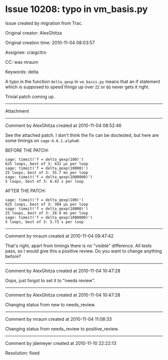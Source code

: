 # Issue 10208: typo in vm_basis.py

Issue created by migration from Trac.

Original creator: AlexGhitza

Original creation time: 2010-11-04 08:03:57

Assignee: craigcitro

CC:  was mraum

Keywords: delta

A typo in the function `delta_qexp` in `vm_basis.py` means that an if statement which is supposed to speed things up over `ZZ` or `QQ` never gets it right.

Trivial patch coming up.


---

Attachment


---

Comment by AlexGhitza created at 2010-11-04 08:52:46

See the attached patch.  I don't think the fix can be doctested, but here are some timings on `sage-4.6.1.alpha0`:

BEFORE THE PATCH:

```
sage: timeit('f = delta_qexp(100)')
625 loops, best of 3: 431 µs per loop
sage: timeit('f = delta_qexp(10000)')
25 loops, best of 3: 35.7 ms per loop
sage: timeit('f = delta_qexp(1000000)')
5 loops, best of 3: 6.42 s per loop
```


AFTER THE PATCH:

```
sage: timeit('f = delta_qexp(100)')
625 loops, best of 3: 304 µs per loop
sage: timeit('f = delta_qexp(10000)')
25 loops, best of 3: 28.9 ms per loop
sage: timeit('f = delta_qexp(1000000)')
5 loops, best of 3: 5.73 s per loop
```



---

Comment by mraum created at 2010-11-04 09:47:42

That's right, apart from timings there is no "visible" difference. All tests pass, so I would give this a positive review. Do you want to change anything before?


---

Comment by AlexGhitza created at 2010-11-04 10:47:28

Oops, just forgot to set it to "needs review".


---

Comment by AlexGhitza created at 2010-11-04 10:47:28

Changing status from new to needs_review.


---

Comment by mraum created at 2010-11-04 11:08:33

Changing status from needs_review to positive_review.


---

Comment by jdemeyer created at 2010-11-10 22:22:13

Resolution: fixed

